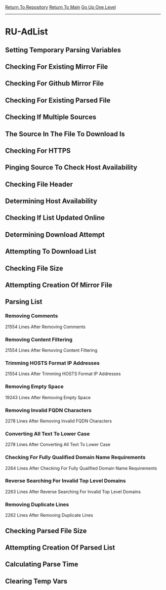 [Return To Repository](https://github.com/deathbybandaid/piholeparser/)
[Return To Main](https://github.com/deathbybandaid/piholeparser/blob/master/RecentRunLogs/Mainlog.md)
[Go Up One Level](https://github.com/deathbybandaid/piholeparser/blob/master/RecentRunLogs/TopLevelScripts/30-Processing-External-Blacklists.md)
____________________________________
# RU-AdList
## Setting Temporary Parsing Variables
## Checking For Existing Mirror File
## Checking For Github Mirror File
## Checking For Existing Parsed File
## Checking If Multiple Sources
## The Source In The File To Download Is
## Checking For HTTPS
## Pinging Source To Check Host Availability
## Checking File Header
## Determining Host Availability
## Checking If List Updated Online
## Determining Download Attempt
## Attempting To Download List
## Checking File Size
## Attempting Creation Of Mirror File
## Parsing List
### Removing Comments
21554 Lines After Removing Comments
### Removing Content Filtering
21554 Lines After Removing Content Filtering
### Trimming HOSTS Format IP Addresses
21554 Lines After Trimming HOSTS Format IP Addresses
### Removing Empty Space
19243 Lines After Removing Empty Space
### Removing Invalid FQDN Characters
2278 Lines After Removing Invalid FQDN Characters
### Converting All Text To Lower Case
2278 Lines After Converting All Text To Lower Case
### Checking For Fully Qualified Domain Name Requirements
2264 Lines After Checking For Fully Qualified Domain Name Requirements
### Reverse Searching For Invalid Top Level Domains
2263 Lines After Reverse Searching For Invalid Top Level Domains
### Removing Duplicate Lines
2262 Lines After Removing Duplicate Lines
## Checking Parsed File Size
## Attempting Creation Of Parsed List
## Calculating Parse Time
## Clearing Temp Vars
